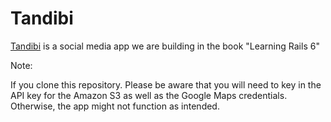 # Tandibi

[Tandibi](https://tandibi.com) is a social media app we are building in the book "Learning Rails 6"

Note:

If you clone this repository. Please be aware that you will need to key in the API key for the Amazon S3 as well as the Google Maps credentials. Otherwise, the app might not function as intended.
